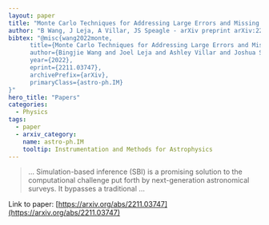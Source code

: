 ```yaml
---
layout: paper
title: "Monte Carlo Techniques for Addressing Large Errors and Missing Data in Simulation-based Inference"
author: "B Wang, J Leja, A Villar, JS Speagle - arXiv preprint arXiv:2211.03747, 2022 - arxiv.org"
bibtex: "@misc{wang2022monte,
      title={Monte Carlo Techniques for Addressing Large Errors and Missing Data in Simulation-based Inference},
      author={Bingjie Wang and Joel Leja and Ashley Villar and Joshua S. Speagle},
      year={2022},
      eprint={2211.03747},
      archivePrefix={arXiv},
      primaryClass={astro-ph.IM}
}"
hero_title: "Papers"
categories:
  - Physics
tags:
  - paper
  - arxiv_category:
    name: astro-ph.IM
    tooltip: Instrumentation and Methods for Astrophysics
---
```

>… Simulation-based inference (SBI) is a promising solution to the computational challenge put forth by next-generation astronomical surveys. It bypasses a traditional …

Link to paper: [https://arxiv.org/abs/2211.03747](https://arxiv.org/abs/2211.03747)
